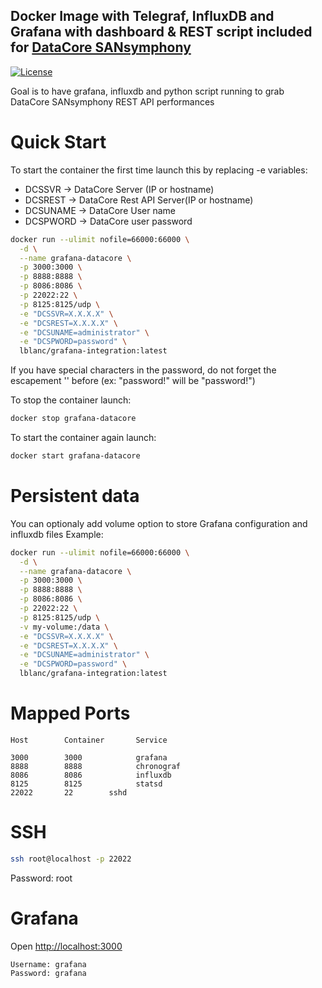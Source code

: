## Docker Image with Telegraf, InfluxDB and Grafana with dashboard & REST script included for [DataCore SANsymphony](http://www.datacore.com)


[![License](http://img.shields.io/:license-mit-blue.svg)](http://octopress.mit-license.org)


Goal is to have grafana, influxdb and python script running to grab DataCore SANsymphony REST API performances


# Quick Start

To start the container the first time launch this by replacing -e variables:
* DCSSVR ->  DataCore Server (IP or hostname)
* DCSREST -> DataCore Rest API Server(IP or hostname)
* DCSUNAME -> DataCore User name
* DCSPWORD -> DataCore user password

```sh
docker run --ulimit nofile=66000:66000 \
  -d \
  --name grafana-datacore \
  -p 3000:3000 \
  -p 8888:8888 \
  -p 8086:8086 \
  -p 22022:22 \
  -p 8125:8125/udp \
  -e "DCSSVR=X.X.X.X" \
  -e "DCSREST=X.X.X.X" \
  -e "DCSUNAME=administrator" \
  -e "DCSPWORD=password" \
  lblanc/grafana-integration:latest
```
If you have special characters in the password, do not forget the escapement '\' before (ex: "password!" will be "password\!")

To stop the container launch:
```sh
docker stop grafana-datacore
```


To start the container again launch:
```sh
docker start grafana-datacore
```

# Persistent data

You can optionaly add volume option to store Grafana configuration and influxdb files
Example:
```sh
docker run --ulimit nofile=66000:66000 \
  -d \
  --name grafana-datacore \
  -p 3000:3000 \
  -p 8888:8888 \
  -p 8086:8086 \
  -p 22022:22 \
  -p 8125:8125/udp \
  -v my-volume:/data \
  -e "DCSSVR=X.X.X.X" \
  -e "DCSREST=X.X.X.X" \
  -e "DCSUNAME=administrator" \
  -e "DCSPWORD=password" \
  lblanc/grafana-integration:latest
```


# Mapped Ports

```
Host		Container		Service

3000		3000			grafana
8888		8888			chronograf
8086		8086			influxdb
8125		8125			statsd
22022		22        sshd
```


# SSH

```sh
ssh root@localhost -p 22022
```
Password: root


# Grafana

Open <http://localhost:3000>

```
Username: grafana
Password: grafana
```
